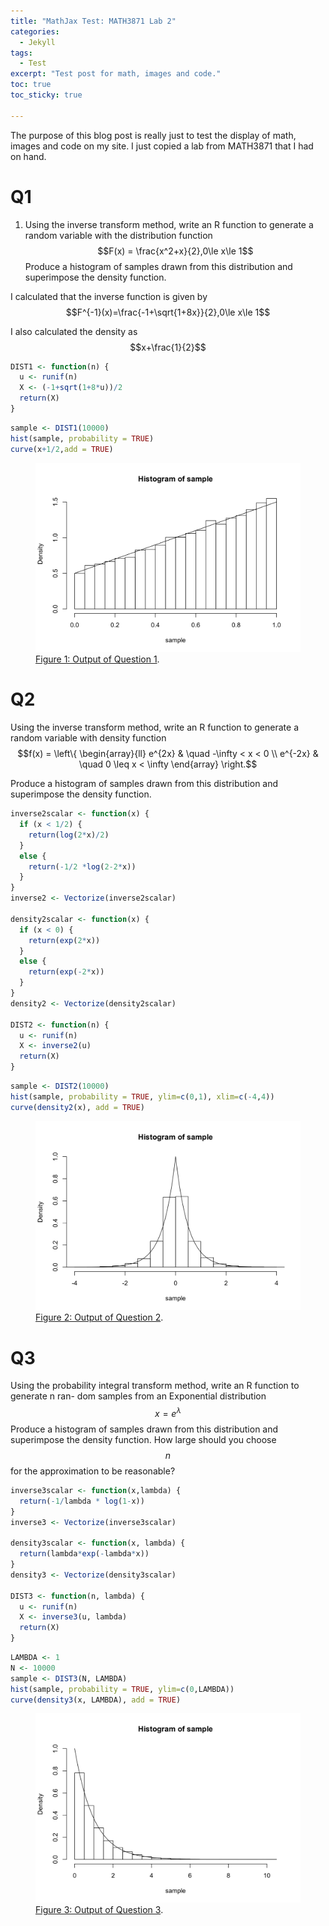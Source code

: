 ```yaml
---
title: "MathJax Test: MATH3871 Lab 2"
categories:
  - Jekyll
tags:
  - Test
excerpt: "Test post for math, images and code."
toc: true
toc_sticky: true

---
```


The purpose of this blog post is really just to test the display of math, images and code on my site. I just copied a lab from MATH3871 that I had on hand.
# Q1

1. Using the inverse transform method, write an R function to generate a random variable
with the distribution function $$F(x) = \frac{x^2+x}{2},0\le x\le 1$$
Produce a histogram of samples drawn from this distribution and superimpose the density
function.

I calculated that the inverse function is given by $$F^{-1}(x)=\frac{-1+\sqrt{1+8x}}{2},0\le x\le 1$$

I also calculated the density as $$x+\frac{1}{2}$$

```r
DIST1 <- function(n) {
  u <- runif(n)
  X <- (-1+sqrt(1+8*u))/2
  return(X)
}
```

```r
sample <- DIST1(10000)
hist(sample, probability = TRUE)
curve(x+1/2,add = TRUE)
```

<figure>
	<a href="/assets/images/2021-02-14-latex-test-math3871-lab-2/image1.png"><img src="/assets/images/2021-02-14-latex-test-math3871-lab-2/image1.png"></a>
	<figcaption><a href="/assets/images/2021-02-14-latex-test-math3871-lab-2/image1.png" title="Output 1">Figure 1: Output of Question 1</a>.</figcaption>
</figure>

# Q2

Using the inverse transform method, write an R function to generate a random variable
with density function
$$f(x) = \left\{
        \begin{array}{ll}
            e^{2x} & \quad -\infty < x < 0 \\
            e^{-2x} & \quad 0 \leq x < \infty
        \end{array}
    \right.$$

Produce a histogram of samples drawn from this distribution and superimpose the density
function.
```r
inverse2scalar <- function(x) {
  if (x < 1/2) {
    return(log(2*x)/2)
  }
  else {
    return(-1/2 *log(2-2*x))
  }
}
inverse2 <- Vectorize(inverse2scalar)

density2scalar <- function(x) {
  if (x < 0) {
    return(exp(2*x))
  }
  else {
    return(exp(-2*x))
  }
}
density2 <- Vectorize(density2scalar)

DIST2 <- function(n) {
  u <- runif(n)
  X <- inverse2(u)
  return(X)
}
```


```r
sample <- DIST2(10000)
hist(sample, probability = TRUE, ylim=c(0,1), xlim=c(-4,4))
curve(density2(x), add = TRUE)

```

<figure>
	<a href="/assets/images/2021-02-14-latex-test-math3871-lab-2/image2.png"><img src="/assets/images/2021-02-14-latex-test-math3871-lab-2/image2.png"></a>
	<figcaption><a href="/assets/images/2021-02-14-latex-test-math3871-lab-2/image2.png" title="Output 2">Figure 2: Output of Question 2</a>.</figcaption>
</figure>

# Q3

Using the probability integral transform method, write an R function to generate n ran-
dom samples from an Exponential distribution $$x=e^{\lambda}$$ Produce a histogram of
samples drawn from this distribution and superimpose the density function. How large
should you choose $$n$$ for the approximation to be reasonable?

```r
inverse3scalar <- function(x,lambda) {
  return(-1/lambda * log(1-x))
}
inverse3 <- Vectorize(inverse3scalar)

density3scalar <- function(x, lambda) {
  return(lambda*exp(-lambda*x))
}
density3 <- Vectorize(density3scalar)

DIST3 <- function(n, lambda) {
  u <- runif(n)
  X <- inverse3(u, lambda)
  return(X)
}
```

```r
LAMBDA <- 1
N <- 10000
sample <- DIST3(N, LAMBDA)
hist(sample, probability = TRUE, ylim=c(0,LAMBDA))
curve(density3(x, LAMBDA), add = TRUE)
```

<figure>
	<a href="/assets/images/2021-02-14-latex-test-math3871-lab-2/image3.png"><img src="/assets/images/2021-02-14-latex-test-math3871-lab-2/image3.png"></a>
	<figcaption><a href="/assets/images/2021-02-14-latex-test-math3871-lab-2/image3.png" title="Output 3">Figure 3: Output of Question 3</a>.</figcaption>
</figure>
